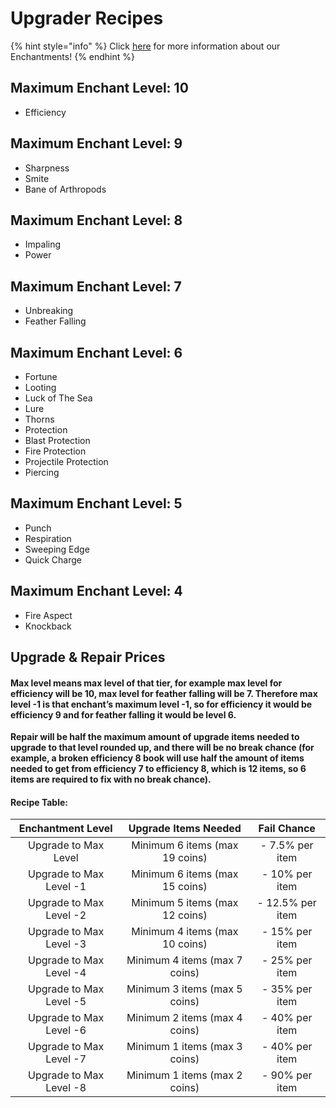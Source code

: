 # Upgrader Recipes

{% hint style="info" %}
Click [here](./) for more information about our Enchantments!
{% endhint %}

## Maximum Enchant Level: 10

* Efficiency

## Maximum Enchant Level: 9

* Sharpness
* Smite
* Bane of Arthropods

## Maximum Enchant Level: 8

* Impaling
* Power

## Maximum Enchant Level: 7

* Unbreaking
* Feather Falling

## Maximum Enchant Level: 6

* Fortune
* Looting
* Luck of The Sea
* Lure
* Thorns
* Protection
* Blast Protection
* Fire Protection
* Projectile Protection
* Piercing

## Maximum Enchant Level: 5

* Punch
* Respiration
* Sweeping Edge
* Quick Charge

## Maximum Enchant Level: 4

* Fire Aspect
* Knockback

## Upgrade & Repair Prices

#### Max level means max level of that tier, for example max level for efficiency will be 10, max level for feather falling will be 7. Therefore max level -1 is that enchant’s maximum level -1, so for efficiency it would be efficiency 9 and for feather falling it would be level 6.

**Repair will be half the maximum amount of upgrade items needed to upgrade to that level rounded up, and there will be no break chance (for example, a broken efficiency 8 book will use half the amount of items needed to get from efficiency 7 to efficiency 8, which is 12 items, so 6 items are required to fix with no break chance).**

#### Recipe Table:

|    Enchantment Level    |      Upgrade Items Needed      |    Fail Chance   |
| :---------------------: | :----------------------------: | :--------------: |
|   Upgrade to Max Level  | Minimum 6 items (max 19 coins) | - 7.5% per item  |
| Upgrade to Max Level -1 | Minimum 6 items (max 15 coins) |  - 10% per item  |
| Upgrade to Max Level -2 | Minimum 5 items (max 12 coins) | - 12.5% per item |
| Upgrade to Max Level -3 | Minimum 4 items (max 10 coins) |  - 15% per item  |
| Upgrade to Max Level -4 |  Minimum 4 items (max 7 coins) |  - 25% per item  |
| Upgrade to Max Level -5 |  Minimum 3 items (max 5 coins) |  - 35% per item  |
| Upgrade to Max Level -6 |  Minimum 2 items (max 4 coins) |  - 40% per item  |
| Upgrade to Max Level -7 |  Minimum 1 items (max 3 coins) |  - 40% per item  |
| Upgrade to Max Level -8 |  Minimum 1 items (max 2 coins) |  - 90% per item  |
